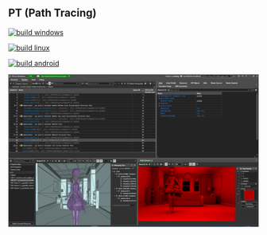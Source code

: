 ## PT (Path Tracing)  

[![build windows](https://github.com/HanetakaChou/Path-Tracing/actions/workflows/build-windows.yml/badge.svg)](https://github.com/HanetakaChou/Path-Tracing/actions/workflows/build-windows.yml)  

[![build linux](https://github.com/HanetakaChou/Path-Tracing/actions/workflows/build-linux.yml/badge.svg)](https://github.com/HanetakaChou/Path-Tracing/actions/workflows/build-linux.yml)  

[![build android](https://github.com/HanetakaChou/Path-Tracing/actions/workflows/build-android.yml/badge.svg)](https://github.com/HanetakaChou/Path-Tracing/actions/workflows/build-android.yml)  

![](README.png)  
